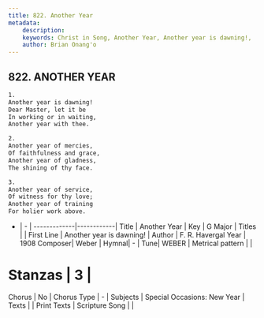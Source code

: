```yaml
---
title: 822. Another Year
metadata:
    description: 
    keywords: Christ in Song, Another Year, Another year is dawning!, 
    author: Brian Onang'o
---
```



## 822. ANOTHER YEAR

```txt
1.
Another year is dawning!
Dear Master, let it be
In working or in waiting,
Another year with thee.

2.
Another year of mercies,
Of faithfulness and grace,
Another year of gladness,
The shining of thy face.

3.
Another year of service,
Of witness for thy love;
Another year of training
For holier work above.
```

- |   -  |
-------------|------------|
Title | Another Year |
Key | G Major |
Titles |  |
First Line | Another year is dawning! |
Author | F. R. Havergal
Year | 1908
Composer| Weber |
Hymnal|  - |
Tune| WEBER |
Metrical pattern | |
# Stanzas | 3 |
Chorus | No |
Chorus Type | - |
Subjects | Special Occasions: New Year |
Texts |  |
Print Texts | 
Scripture Song |  |
  
